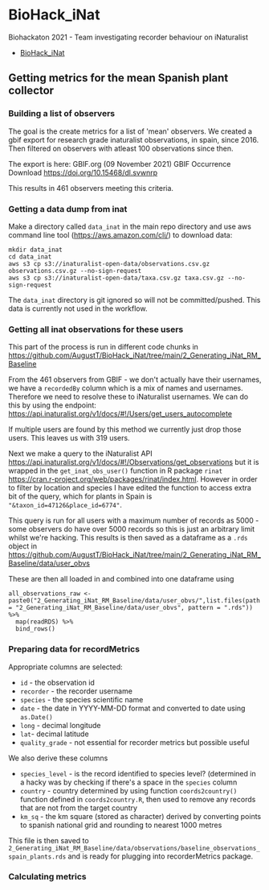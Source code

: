 # BioHack_iNat
Biohackaton 2021 - Team investigating recorder behaviour on iNaturalist

- [BioHack_iNat](#biohack_inat)

## Getting metrics for the mean Spanish plant collector

### Building a list of observers

The goal is the create metrics for a list of 'mean' observers. We created a gbif export for research grade inaturalist observations, in spain, since 2016. Then filtered on observers with atleast 100 observations since then. 

The export is here: GBIF.org (09 November 2021) GBIF Occurrence Download https://doi.org/10.15468/dl.svwnrp 

This results in 461 observers meeting this criteria.

### Getting a data dump from inat

Make a directory called `data_inat` in the main repo directory and use aws command line tool (https://aws.amazon.com/cli/) to download data:

```
mkdir data_inat
cd data_inat
aws s3 cp s3://inaturalist-open-data/observations.csv.gz observations.csv.gz --no-sign-request
aws s3 cp s3://inaturalist-open-data/taxa.csv.gz taxa.csv.gz --no-sign-request
```

The `data_inat` directory is git ignored so will not be committed/pushed. This data is currently not used in the workflow.

### Getting all inat observations for these users

This part of the process is run in different code chunks in https://github.com/AugustT/BioHack_iNat/tree/main/2_Generating_iNat_RM_Baseline

From the 461 observers from GBIF - we don't actually have their usernames, we have a `recordedBy` column which is a mix of names and usernames. Therefore we need to resolve these to iNaturalist usernames. We can do this by using the endpoint: https://api.inaturalist.org/v1/docs/#!/Users/get_users_autocomplete 

If multiple users are found by this method we currently just drop those users. This leaves us with 319 users.

Next we make a query to the iNaturalist API https://api.inaturalist.org/v1/docs/#!/Observations/get_observations but it is wrapped in the `get_inat_obs_user()` function in R package `rinat` https://cran.r-project.org/web/packages/rinat/index.html. However in order to filter by location and species I have edited the function to access extra bit of the query, which for plants in Spain is `"&taxon_id=47126&place_id=6774"`.

This query is run for all users with a maximum number of records as 5000 - some observers do have over 5000 records so this is just an arbitrary limit whilst we're hacking. This results is then saved as a dataframe as a `.rds` object in https://github.com/AugustT/BioHack_iNat/tree/main/2_Generating_iNat_RM_Baseline/data/user_obvs

These are then all loaded in and combined into one dataframe using
```
all_observations_raw <- paste0("2_Generating_iNat_RM_Baseline/data/user_obvs/",list.files(path = "2_Generating_iNat_RM_Baseline/data/user_obvs", pattern = ".rds")) %>%
  map(readRDS) %>% 
  bind_rows()
```

### Preparing data for recordMetrics

Appropriate columns are selected:
 * `id` - the observation id
 * `recorder` - the recorder username
 * `species` - the species scientific name
 * `date` - the date in YYYY-MM-DD format and converted to date using `as.Date()`
 * `long` - decimal longitude
 * `lat`- decimal latitude
 * `quality_grade`  - not essential for recorder metrics but possible useful

We also derive these columns
 * `species_level` - is the record identified to species level? (determined in a hacky was by checking if there's a space in the `species` column
 * `country` - country determined by using function `coords2country()` function defined in `coords2country.R`, then used to remove any records that are not from the target country
 * `km_sq` - the km square (stored as character) derived by converting points to spanish national grid and rounding to nearest 1000 metres

This file is then saved to `2_Generating_iNat_RM_Baseline/data/observations/baseline_observations_spain_plants.rds` and is ready for plugging into recorderMetrics package.

### Calculating metrics
